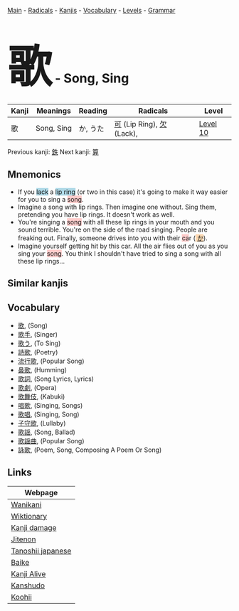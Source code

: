 <style> bigfont {font-size: 100px}</style>
[Main](../index.md) -
[Radicals](../radicals.md) -
[Kanjis](../kanjis.md) -
[Vocabulary](../vocabulary.md) -
[Levels](../levels.md) -
[Grammar](../grammar.md)
# <bigfont> 歌</bigfont> - Song, Sing 

| Kanji | Meanings | Reading | Radicals | Level |
| --- | --- | --- | --- | --- |
| 歌 | Song, Sing | か, うた | [可](../radicals/可.md) (Lip Ring), [欠](../radicals/欠.md) (Lack),  | [Level 10](../levels/wk_level10.md) |

Previous kanji: [鉄](鉄.md) Next kanji: [算](算.md) 

## Mnemonics
 * If you <span style="background-color:#ADD8E6"> lack</span> a <span style="background-color:#ADD8E6"> lip ring</span> (or two in this case) it's going to make it way easier for you to sing a <span style="background-color:#ffcccb"> song</span>.
* Imagine a song with lip rings. Then imagine one without. Sing them, pretending you have lip rings. It doesn't work as well.
* You're singing a <span style="background-color:#ffcccb"> song</span> with all these lip rings in your mouth and you sound terrible. You're on the side of the road singing. People are freaking out. Finally, someone drives into you with their <span style="background-color:#ffcccb"> ca</span>r (<span style="background-color:#fed8b1"> [か](https://jisho.org/search/か)</span>).
* Imagine yourself getting hit by this car. All the air flies out of you as you sing your <span style="background-color:#ffcccb"> song</span>. You think I shouldn't have tried to sing a song with all these lip rings...


## Similar kanjis
 


## Vocabulary
 * [歌](../vocabulary/歌.md), (Song)
* [歌手](../vocabulary/歌.md), (Singer)
* [歌う](../vocabulary/歌.md), (To Sing)
* [詩歌](../vocabulary/歌.md), (Poetry)
* [流行歌](../vocabulary/歌.md), (Popular Song)
* [鼻歌](../vocabulary/歌.md), (Humming)
* [歌詞](../vocabulary/歌.md), (Song Lyrics, Lyrics)
* [歌劇](../vocabulary/歌.md), (Opera)
* [歌舞伎](../vocabulary/歌.md), (Kabuki)
* [唱歌](../vocabulary/歌.md), (Singing, Songs)
* [歌唱](../vocabulary/歌.md), (Singing, Song)
* [子守歌](../vocabulary/歌.md), (Lullaby)
* [歌謡](../vocabulary/歌.md), (Song, Ballad)
* [歌謡曲](../vocabulary/歌.md), (Popular Song)
* [詠歌](../vocabulary/歌.md), (Poem, Song, Composing A Poem Or Song)



## Links 

| Webpage |
| --- |
| [Wanikani          ](https://www.wanikani.com/kanji/歌) |
| [Wiktionary        ](https://en.wiktionary.org/wiki/歌) |
| [Kanji damage      ](http://www.kanjidamage.com/kanji/search?utf8=✓&q=歌) |
| [Jitenon           ](https://jitenon.com/kanji/歌) |
| [Tanoshii japanese ](https://www.tanoshiijapanese.com/dictionary/kanji.cfm?k=歌) |
| [Baike             ](https://baike.baidu.com/item/歌) |
| [Kanji Alive       ](https://app.kanjialive.com/歌) |
| [Kanshudo          ](https://www.kanshudo.com/searchmn?q=歌) |
| [Koohii            ](https://kanji.koohii.com/study/kanji/歌) |
